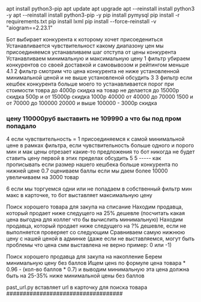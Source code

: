 apt install python3-pip
apt update
apt upgrade
apt --reinstall install python3 -y
apt --reinstall install python3-pip -y
pip install pymysql
pip install -r requirements.txt
pip install lxml
pip install --force-reinstall -v "aiogram==2.23.1"

Бот выбирает конкурента к которому хочет присоедениться
Устанавливается чувствительност какому диапазону цен мы присоединяемся
устанавливаем шаг отступа от цены конкурента
Устанавливаем минимальную и максимальную цену
1 фильтр убираем конкурентов со своей доставкой и самовывозом и рейтингом меньше 4.1
2 фильтр смотрим что цена конкурента не ниже установленной минимальной ценой и не выше установленой
обсудить 3
3 фильтр если кешбек конкурента больше моего то устанавливается порог при стоимости товра до 4000р скидка на товар не делается до 15000р скидка 500р и от 15000р скидка 1000р 40000 от 40000 до 70000 1500 и от 70000 до 100000 20000 и выше 100000 - 3000р скидка 
### цену 110000руб выставить не 109990 а что бы под пром попадало  
4 если чувствительность = 1 присоединяемся к самой минимальной цене в рамках фильтра, если чувствительность больше одного и порого мин и мак цены отрезает какие-то предложения то бот никогда не будет ставить цену первой в этих пределах
обсудить 5
5 ----- как прописывать если размер нашего кешбека больше конкурента по нижней цене
0.7 оцениваем баллы если мы даем более 10000 увеличиваем на 3000 товар

6 если мы торгуемся одни или не попадаем в собственный фильтр мин макс в карточке, то бот выставляет максимальную цену

Поиск хорошего товара для закупа на списание
Находим продавца, который продает ниже следущего на 25% дешевле (посчитать какая цена выгодна для коллег что бы вычислить минимальную)
Находим продавца, который продает ниже следущего на ?% дешевле, если не выполняется проверяет со следующим
Сравниваем самую нижнюю цену с нашей ценой в админке (даже если не выставляемся, могут быть проблемы что цена смм выставлена не верно пример: 0 или -1)

Поиск хорошего продавца для закупа на накопление
Берем минимальную цену без баллов
Ищем ценs по формуле цена товара * 0.96 - (кол-во баллов * 0.7) и выводим минимальную
эта цена должна быть на 25-35% ниже минимальной цены без баллов

past_url.py вставляет url в карточку для поиска товара 
###################################

